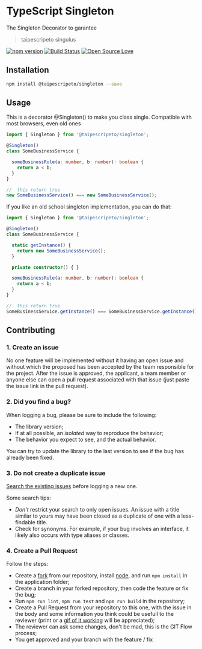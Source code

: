 # TypeScript Singleton
The Singleton Decorator to garantee

> taipescripeto singulus

[![npm version](https://badge.fury.io/js/@taipescripeto/singleton.svg)](https://badge.fury.io/js/@taipescripeto/singleton)
[![Build Status](https://travis-ci.org/lordazzi/taipescripeto-singleton.svg?branch=master)](https://travis-ci.org/lordazzi/taipescripeto-singleton)
[![Open Source Love](https://badges.frapsoft.com/os/mit/mit.svg?v=102)](https://github.com/lordazzi/taipescripeto-singleton/blob/master/LICENSE)

## Installation
```bash
npm install @taipescripeto/singleton --save
```

## Usage
This is a decorator @Singleton() to make you class single.
Compatible with most browsers, even old ones

```typescript
import { Singleton } from '@taipescripeto/singleton';

@Singleton()
class SomeBusinessService {

  someBusinessRule(a: number, b: number): boolean {
    return a < b;
  }
}

//  this return true
new SomeBusinessService() === new SomeBusinessService();
```

If you like an old school singleton implementation, you can do that:
```typescript
import { Singleton } from '@taipescripeto/singleton';

@Singleton()
class SomeBusinessService {

  static getInstance() {
    return new SomeBusinessService();
  }

  private constructor() { }

  someBusinessRule(a: number, b: number): boolean {
    return a < b;
  }
}

//  this return true
SomeBusinessService.getInstance() === SomeBusinessService.getInstance();
```

## Contributing

### 1. Create an issue
No one feature will be implemented without it having an open issue and without which the proposed has been accepted by the team responsible for the project. After the issue is approved, the applicant, a team member or anyone else can open a pull request associated with that issue (just paste the issue link in the pull request).

### 2. Did you find a bug?
When logging a bug, please be sure to include the following:
 * The library version;
 * If at all possible, an *isolated* way to reproduce the behavior;
 * The behavior you expect to see, and the actual behavior.

You can try to update the library to the last version to see if the bug has already been fixed.

### 3. Do not create a duplicate issue
[Search the existing issues](https://github.com/lordazzi/taipescripeto-singleton/search?type=Issues) before logging a new one.

Some search tips:
 * *Don't* restrict your search to only open issues. An issue with a title similar to yours may have been closed as a duplicate of one with a less-findable title.
 * Check for synonyms. For example, if your bug involves an interface, it likely also occurs with type aliases or classes.

### 4. Create a Pull Request
Follow the steps:

 * Create a [fork](https://guides.github.com/activities/forking/) from our repository, install [node](https://nodejs.org/), and run `npm install` in the application folder;
 * Create a branch in your forked repository, then code the feature or fix the bug;
 * Run `npm run lint`, `npm run test` and `npm run build` in the repository;
 * Create a Pull Request from your repository to this one, with the issue in the body and some information you think could be usefull to the reviewer (print or a [gif of it working](https://www.screentogif.com/) will be appreciated);
 * The reviewer can ask some changes, don't be mad, this is the GIT Flow process;
 * You get approved and your branch with the feature / fix 